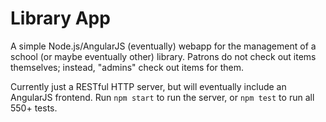 # Library App

A simple Node.js/AngularJS (eventually) webapp for the management of a school
(or maybe eventually other) library. Patrons do not check out items themselves;
instead, "admins" check out items for them.

Currently just a RESTful HTTP server, but will eventually include an AngularJS
frontend. Run `npm start` to run the server, or `npm test` to run all 550+
tests.